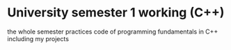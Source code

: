 # University semester 1 working (C++)

the whole semester practices code of programming fundamentals in C++ including my projects 
